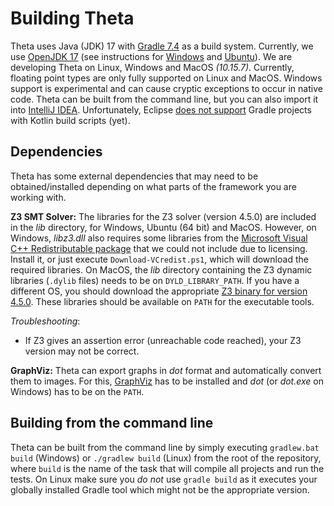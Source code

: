 # Building Theta

Theta uses Java (JDK) 17 with [Gradle 7.4](https://gradle.org/) as a build system.
Currently, we use [OpenJDK 17](https://openjdk.java.net/projects/jdk/17/) (see instructions for [Windows](https://java.tutorials24x7.com/blog/how-to-install-openjdk-17-on-windows) and [Ubuntu](https://www.linuxuprising.com/2019/04/install-latest-openjdk-12-11-or-8-in.html)).
We are developing Theta on Linux, Windows and MacOS _(10.15.7)_.
Currently, floating point types are only fully supported on Linux and MacOS. Windows support is experimental and can cause cryptic exceptions to occur in native code.
Theta can be built from the command line, but you can also import it into [IntelliJ IDEA](https://www.jetbrains.com/idea/).
Unfortunately, Eclipse [does not support](https://github.com/eclipse/buildship/issues/222) Gradle projects with Kotlin build scripts (yet).

## Dependencies

Theta has some external dependencies that may need to be obtained/installed depending on what parts of the framework you are working with.

**Z3 SMT Solver:**
The libraries for the Z3 solver (version 4.5.0) are included in the _lib_ directory, for Windows, Ubuntu (64 bit) and MacOS.
However, on Windows, _libz3.dll_ also requires some libraries from the [Microsoft Visual C++ Redistributable package](https://www.microsoft.com/en-us/download/details.aspx?id=48145) that we could not include due to licensing.
Install it, or just execute `Download-VCredist.ps1`, which will download the required libraries.
On MacOS, the _lib_ directory containing the Z3 dynamic libraries (`.dylib` files) needs to be on `DYLD_LIBRARY_PATH`.
If you have a different OS, you should download the appropriate [Z3 binary for version 4.5.0](https://github.com/Z3Prover/z3/releases/tag/z3-4.5.0).
These libraries should be available on `PATH` for the executable tools.

*Troubleshooting*:
* If Z3 gives an assertion error (unreachable code reached), your Z3 version may not be correct.

**GraphViz:**
Theta can export graphs in _dot_ format and automatically convert them to images.
For this, [GraphViz](http://www.graphviz.org/) has to be installed and _dot_ (or _dot.exe_ on Windows) has to be on the `PATH`.

## Building from the command line

Theta can be built from the command line by simply executing `gradlew.bat build` (Windows) or `./gradlew build` (Linux) from the root of the repository, where `build` is the name of the task that will compile all projects and run the tests.
On Linux make sure you _do not_ use `gradle build` as it executes your globally installed Gradle tool which might not be the appropriate version.
